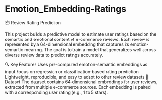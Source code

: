 # Emotion_Embedding-Ratings
📦 Review Rating Prediction

This project builds a predictive model to estimate user ratings based on the semantic and emotional content of e-commerce reviews. Each review is represented by a 64-dimensional embedding that captures its emotion-semantic meaning. The goal is to train a model that generalizes well across diverse review data to predict ratings accurately.

🔍 Key Features
Uses pre-computed emotion-semantic embeddings as input
Focus on regression or classification-based rating prediction
Lightweight, reproducible, and easy to adapt to other review datasets
📁 Dataset
The dataset contains 64-dimensional embeddings for user reviews, extracted from multiple e-commerce sources. Each embedding is paired with a corresponding user rating (e.g., 1 to 5 stars).
